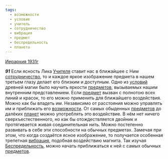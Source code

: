 ```yaml
---
tags:
  - возможности
  - условие
  - учитель
  - сотрудничество
  - вибрация
  - предмет
  - беспредельность
  - планета
---
```


[Иерархия 1931г](https://127.0.0.1:4002/agni/1931)

___91___
Если ясность Лика [Учителя](../../../tags/#учитель) ставит нас в ближайшее с Ним [сотрудничество](../../../tags/#сотрудничество), то и каждое яркое изображение предмета в нашем третьем глазу делает его близким и доступным. Одно из [условий](../../../tags/#условие) древней магии было научить яркости [предметов](../../../tags/#предмет), вызываемых нашим внутренним представлением. Если [предмет](../../../tags/#предмет) вызван с полнотою всех линий и красок, то его можно применить для ближайшего воздействия. Можно как бы владеть им. Независимо от расстояния можно управлять им и приближать его [возможности](../../../tags/#возможности). От самых обыденных [предметов](../../../tags/#предмет) до далёких [планет](../../../tags/#планета) можно употреблять это воздействие. В нём нет ничего сверхъестественного, но как бы отождествляется двойник и протягивается живая соединительная нить. Можно постепенно развивать в себе эти способности на обычных предметах. Замечая при этом, что когда создаётся ясное изображение, то получается особенная трепетная [вибрация](../../../tags/#вибрация), подобная воздействию магнита. Так изучая [Беспредельность](../../../tags/#беспредельность), можно начать приближаться к ней с самых обычных [предметов](../../../tags/#предмет).   

